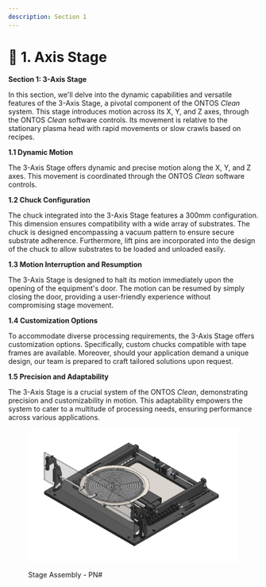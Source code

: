 ```yaml
---
description: Section 1
---
```


# 🔵 1. Axis Stage

**Section 1: 3-Axis Stage**

In this section, we'll delve into the dynamic capabilities and versatile features of the 3-Axis Stage, a pivotal component of the ONTOS _Clean_ system. This stage introduces motion across its X, Y, and Z axes, through the ONTOS _Clean_ software controls. Its movement is relative to the stationary plasma head with rapid movements or slow crawls based on recipes.

**1.1 Dynamic Motion**

The 3-Axis Stage offers dynamic and precise motion along the X, Y, and Z axes. This movement is coordinated through the ONTOS _Clean_ software controls.

**1.2 Chuck Configuration**

The chuck integrated into the 3-Axis Stage features a 300mm configuration. This dimension ensures compatibility with a wide array of substrates. The chuck is designed encompassing a vacuum pattern to ensure secure substrate adherence. Furthermore, lift pins are incorporated into the design of the chuck to allow substrates to be loaded and unloaded easily.

**1.3 Motion Interruption and Resumption**

The 3-Axis Stage is designed to halt its motion immediately upon the opening of the equipment's door. The motion can be resumed by simply closing the door, providing a user-friendly experience without compromising stage movement.

**1.4 Customization Options**

To accommodate diverse processing requirements, the 3-Axis Stage offers customization options. Specifically, custom chucks compatible with tape frames are available. Moreover, should your application demand a unique design, our team is prepared to craft tailored solutions upon request.

**1.5 Precision and Adaptability**

The 3-Axis Stage is a crucial system of the ONTOS _Clean_, demonstrating precision and customizability in motion. This adaptability empowers the system to cater to a multitude of processing needs, ensuring performance across various applications.

<figure><img src="../../.gitbook/assets/MicrosoftTeams-image.png" alt=""><figcaption><p>Stage Assembly - PN#</p></figcaption></figure>
